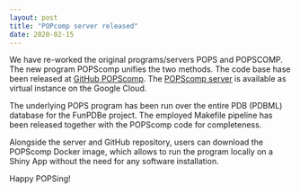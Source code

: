 ```yaml
---
layout: post
title: "POPcomp server released"
date: 2020-02-15
---
```

We have re-worked the original programs/servers POPS and POPSCOMP.
The new program POPScomp unifies the two methods.
The code base hase been released at [GitHub POPScomp](https://github.com/Fraternalilab/POPScomp).
The [POPScomp server](http://popscomp.org:3838) is available as virtual instance on the Google Cloud.

The underlying POPS program has been run over the entire PDB (PDBML) database for the FunPDBe project.
The employed Makefile pipeline has been released together with the POPScomp code for completeness.

Alongside the server and GitHub repository, users can download the POPScomp Docker image,
which allows to run the program locally on a Shiny App without the need for any software installation.

Happy POPSing!
